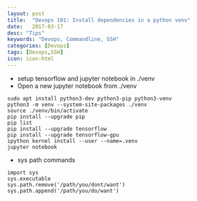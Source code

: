 ```yaml
---
layout: post
title:  "Devops 101: Install dependencies in a python venv"
date:   2017-03-17
desc: "Tips"
keywords: "Devops, Commandline, SSH"
categories: [Devops]
tags: [Devops,SSH]
icon: icon-html
---
```

<ul>
    <li> setup tensorflow and jupyter notebook in ./venv </li>
    <li> Open a new jupyter notebook from ./venv </li>

</ul>


```
sudo apt install python3-dev python3-pip python3-venv
python3 -m venv --system-site-packages ./venv
source ./venv/bin/activate
pip install --upgrade pip
pip list 
pip install --upgrade tensorflow
pip install --upgrade tensorflow-gpu
ipython kernel install --user --name=.venv
jupyter notebook
```

<ul>
    <li> sys path commands </li>
</ul>

```
import sys
sys.executable
sys.path.remove('/path/you/dont/want')
sys.path.append('/path/you/do/want')

```